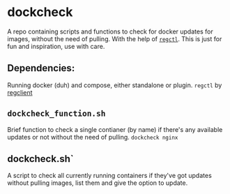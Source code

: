 # dockcheck
A repo containing scripts and functions to check for docker updates for images, without the need of pulling. With the help of [`regctl`](https://github.com/regclient/regclient).
This is just for fun and inspiration, use with care.


## Dependencies:
Running docker (duh) and compose, either standalone or plugin.
`regctl` by [regclient](https://github.com/regclient/regclient)

## `dockcheck_function.sh`
Brief function to check a single contianer (by name) if there's any available updates or not without the need of pulling.
`dockcheck nginx`

## dockcheck.sh`
A script to check all currently running containers if they've got updates without pulling images, list them and give the option to update.

